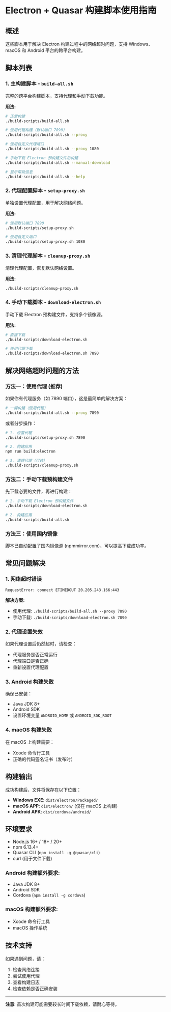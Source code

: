 # Electron + Quasar 构建脚本使用指南

## 概述

这些脚本用于解决 Electron 构建过程中的网络超时问题，支持 Windows、macOS 和 Android 平台的跨平台构建。

## 脚本列表

### 1. 主构建脚本 - `build-all.sh`

完整的跨平台构建脚本，支持代理和手动下载功能。

**用法:**
```bash
# 正常构建
./build-scripts/build-all.sh

# 使用代理构建（默认端口 7890）
./build-scripts/build-all.sh --proxy

# 使用自定义代理端口
./build-scripts/build-all.sh --proxy 1080

# 手动下载 Electron 预构建文件后构建
./build-scripts/build-all.sh --manual-download

# 显示帮助信息
./build-scripts/build-all.sh --help
```

### 2. 代理配置脚本 - `setup-proxy.sh`

单独设置代理配置，用于解决网络问题。

**用法:**
```bash
# 使用默认端口 7890
./build-scripts/setup-proxy.sh

# 使用自定义端口
./build-scripts/setup-proxy.sh 1080
```

### 3. 清理代理脚本 - `cleanup-proxy.sh`

清理代理配置，恢复默认网络设置。

**用法:**
```bash
./build-scripts/cleanup-proxy.sh
```

### 4. 手动下载脚本 - `download-electron.sh`

手动下载 Electron 预构建文件，支持多个镜像源。

**用法:**
```bash
# 直接下载
./build-scripts/download-electron.sh

# 使用代理下载
./build-scripts/download-electron.sh 7890
```

## 解决网络超时问题的方法

### 方法一：使用代理 (推荐)

如果你有代理服务（如 7890 端口），这是最简单的解决方案：

```bash
# 一键构建（使用代理）
./build-scripts/build-all.sh --proxy 7890
```

或者分步操作：
```bash
# 1. 设置代理
./build-scripts/setup-proxy.sh 7890

# 2. 构建应用
npm run build:electron

# 3. 清理代理（可选）
./build-scripts/cleanup-proxy.sh
```

### 方法二：手动下载预构建文件

先下载必要的文件，再进行构建：

```bash
# 1. 手动下载 Electron 预构建文件
./build-scripts/download-electron.sh

# 2. 构建应用
./build-scripts/build-all.sh
```

### 方法三：使用国内镜像

脚本已自动配置了国内镜像源 (npmmirror.com)，可以提高下载成功率。

## 常见问题解决

### 1. 网络超时错误

```
RequestError: connect ETIMEDOUT 20.205.243.166:443
```

**解决方案:**
- 使用代理: `./build-scripts/build-all.sh --proxy 7890`
- 手动下载: `./build-scripts/download-electron.sh 7890`

### 2. 代理设置失效

如果代理设置后仍然超时，请检查：
- 代理服务是否正常运行
- 代理端口是否正确
- 重新设置代理配置

### 3. Android 构建失败

确保已安装：
- Java JDK 8+
- Android SDK
- 设置环境变量 `ANDROID_HOME` 或 `ANDROID_SDK_ROOT`

### 4. macOS 构建失败

在 macOS 上构建需要：
- Xcode 命令行工具
- 正确的代码签名证书（发布时）

## 构建输出

成功构建后，文件将保存在以下位置：

- **Windows EXE**: `dist/electron/Packaged/`
- **macOS APP**: `dist/electron/` (仅在 macOS 上构建)
- **Android APK**: `dist/cordova/android/`

## 环境要求

- Node.js 16+ / 18+ / 20+
- npm 6.13.4+
- Quasar CLI (`npm install -g @quasar/cli`)
- curl (用于文件下载)

### Android 构建额外要求:
- Java JDK 8+
- Android SDK
- Cordova (`npm install -g cordova`)

### macOS 构建额外要求:
- Xcode 命令行工具
- macOS 操作系统

## 技术支持

如果遇到问题，请：

1. 检查网络连接
2. 尝试使用代理
3. 查看构建日志
4. 检查依赖是否正确安装

---

**注意**: 首次构建可能需要较长时间下载依赖，请耐心等待。 